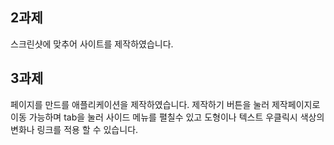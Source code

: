 ## 2과제
스크린샷에 맞추어 사이트를 제작하였습니다.

## 3과제
페이지를 만드를 애플리케이션을 제작하였습니다. 제작하기 버튼을 눌러 제작페이지로 이동 가능하며 tab을 눌러 사이드 메뉴를 펼칠수 있고 도형이나 텍스트 우클릭시
색상의 변화나 링크를 적용 할 수 있습니다.
